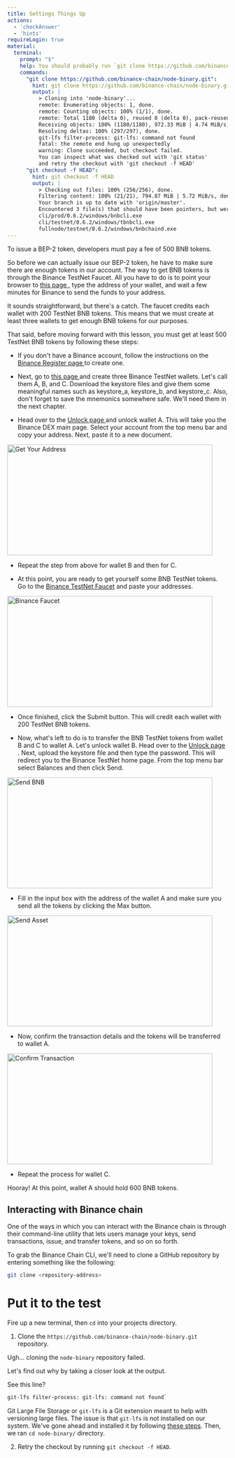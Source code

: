 ```yaml
---
title: Settings Things Up
actions:
  - 'checkAnswer'
  - 'hints'
requireLogin: true
material:
  terminal:
    prompt: "$"
    help: You should probably run `git clone https://github.com/binance-chain/node-binary.git` followed by `git checkout -f HEAD`.
    commands:
      "git clone https://github.com/binance-chain/node-binary.git":
        hint: git clone https://github.com/binance-chain/node-binary.git
        output: |
          > Cloning into 'node-binary'...
          remote: Enumerating objects: 1, done.
          remote: Counting objects: 100% (1/1), done.
          remote: Total 1180 (delta 0), reused 0 (delta 0), pack-reused 1179
          Receiving objects: 100% (1180/1180), 972.33 MiB | 4.74 MiB/s, done.
          Resolving deltas: 100% (297/297), done.
          git-lfs filter-process: git-lfs: command not found
          fatal: the remote end hung up unexpectedly
          warning: Clone succeeded, but checkout failed.
          You can inspect what was checked out with 'git status'
          and retry the checkout with 'git checkout -f HEAD'
      "git checkout -f HEAD":
        hint: git checkout -f HEAD
        output: |
          > Checking out files: 100% (256/256), done.
          Filtering content: 100% (21/21), 794.87 MiB | 5.72 MiB/s, done.
          Your branch is up to date with 'origin/master'.
          Encountered 3 file(s) that should have been pointers, but weren't:
          cli/prod/0.6.2/windows/bnbcli.exe
          cli/testnet/0.6.2/windows/tbnbcli.exe
          fullnode/testnet/0.6.2/windows/bnbchaind.exe
---
```


To issue a BEP-2 token, developers must pay a fee of 500 BNB tokens.

So before we can actually issue our BEP-2 token, he have to make sure there are enough tokens in our account. The way to get BNB tokens is through the Binance TestNet Faucet. All you have to do is to point your browser to <a href="https://www.binance.com/en/dex/testnet/address" target=”_blank”> this page </a>, type the address of your wallet, and wait a few minutes for Binance to send the funds to your address.

It sounds straightforward, but there's a catch. The faucet credits each wallet with 200 TestNet BNB tokens. This means that we must create at least three wallets to get enough BNB tokens for our purposes.

That said, before moving forward with this lesson, you must get at least 500 TestNet BNB tokens by following these steps:

* If you don't have a Binance account, follow the instructions on the 
<a href="https://www.binance.com/en/register" target=”_blank”> Binance Register page </a> to create one.

* Next, go to <a href="https://testnet.binance.org/en/create" target=”_blank”> this page </a> and create three Binance TestNet wallets. Let's call them A, B, and C. Download the keystore files and give them some meaningful names such as keystore_a, keystore_b, and keystore_c. Also, don't forget to save the mnemonics somewhere safe. We'll need them in the next chapter.

* Head over to the <a href="https://testnet.binance.org/en/unlock" target=”_blank”> Unlock page </a> and unlock wallet A. This will take you the Binance DEX main page. Select your account from the top menu bar and copy your address. Next, paste it to a new document.

<img src="/static/image/lesson-13/bep2-loom-grab-your-address.png" alt="Get Your Address" height="253" width="469" />

* Repeat the step from above for wallet B and then for C.

* At this point, you are ready to get yourself some BNB TestNet tokens. Go to the <a href="https://www.binance.com/en/dex/testnet/address" target=”_blank”> Binance TestNet Faucet</a> and paste your addresses.

<img src="/static/image/lesson-13/bep2-loom-binance-faucet.png" alt="Binance Faucet" height="253" width="469" />

* Once finished, click the Submit button. This will credit each wallet with 200 TestNet BNB tokens.

* Now, what's left to do is to transfer the BNB TestNet tokens from wallet B and C to wallet A. Let's unlock wallet B. Head over to the <a href="https://testnet.binance.org/en/unlock" target=”_blank”> Unlock page </a>. Next, upload the keystore file and then type the password. This will redirect you to the Binance TestNet home page. From the top menu bar select Balances and then click Send.

<img src="/static/image/lesson-13/bep2-loom-send-bnb.png" alt="Send BNB" height="253" width="469" />

* Fill in the input box with the address of the wallet A and make sure you send all the tokens by clicking the Max button.

<img src="/static/image/lesson-13/bep2-loom-send-asset.png" alt="Send Asset" height="253" width="469" />

* Now, confirm the transaction details and the tokens will be transferred to wallet A.

<img src="/static/image/lesson-13/bep2-loom-confirm-transaction.png" alt="Confirm Transaction" height="253" width="469" />

* Repeat the process for wallet C.

Hooray! At this point, wallet A should hold 600 BNB tokens.


## Interacting with Binance chain

One of the ways in which you can interact with the Binance chain is through their command-line utility that lets users manage your keys, send transactions, issue, and transfer tokens, and so on so forth.

To grab the Binance Chain CLI, we'll need to clone a GitHub repository by entering something like the following:

```bash
git clone <repository-address>
```

# Put it to the test

Fire up a new terminal, then `cd` into your projects directory.

1. Clone the `https://github.com/binance-chain/node-binary.git` repository.


Ugh... cloning the `node-binary` repository failed.

Let's find out why by taking a closer look at the output.

See this line?

```bash
git-lfs filter-process: git-lfs: command not found`
```

Git Large File Storage or `git-lfs` is a Git extension meant to help with versioning large files. The issue is that `git-lfs` is not installed on our system. We've gone ahead and installed it by following <a href="https://git-lfs.github.com/)" target=”_blank”> these steps</a>. Then, we ran `cd node-binary/` directory.

2. Retry the checkout by running `git checkout -f HEAD`.
